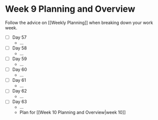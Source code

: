 # Week 9 Planning and Overview
Follow the advice on [[Weekly Planning]] when breaking down your work week.

- [ ] Day 57
	- ...
- [ ] Day 58
	- ...
- [ ] Day 59
	- ...
- [ ] Day 60
	- ...
- [ ] Day 61
	- ...
- [ ] Day 62
	- ...
- [ ] Day 63
	- ...
	-  Plan for [[Week 10 Planning and Overview|week 10]]